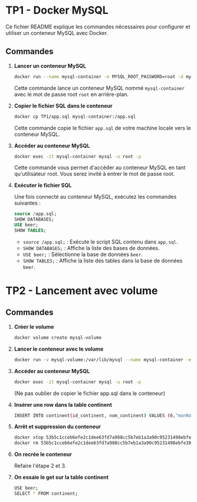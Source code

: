 # TP1 - Docker MySQL

Ce fichier README explique les commandes nécessaires pour configurer et utiliser un conteneur MySQL avec Docker.

## Commandes

1. **Lancer un conteneur MySQL**

    ```sh
    docker run --name mysql-container -e MYSQL_ROOT_PASSWORD=root -d mysql:8
    ```

    Cette commande lance un conteneur MySQL nommé `mysql-container` avec le mot de passe root `root` en arrière-plan.

2. **Copier le fichier SQL dans le conteneur**

    ```sh
    docker cp TP1/app.sql mysql-container:/app.sql
    ```

    Cette commande copie le fichier `app.sql` de votre machine locale vers le conteneur MySQL.

3. **Accéder au conteneur MySQL**

    ```sh
    docker exec -it mysql-container mysql -u root -p
    ```

    Cette commande vous permet d'accéder au conteneur MySQL en tant qu'utilisateur root. Vous serez invité à entrer le mot de passe root.

4. **Exécuter le fichier SQL**

    Une fois connecté au conteneur MySQL, exécutez les commandes suivantes :

    ```sql
    source /app.sql;
    SHOW DATABASES;
    USE beer;
    SHOW TABLES;
    ```

    - `source /app.sql;` : Exécute le script SQL contenu dans `app.sql`.
    - `SHOW DATABASES;` : Affiche la liste des bases de données.
    - `USE beer;` : Sélectionne la base de données `beer`.
    - `SHOW TABLES;` : Affiche la liste des tables dans la base de données `beer`.



# TP2 - Lancement avec volume

## Commandes
1. **Créer le volume**
    ```sh
    docker volume create mysql-volume
    ```

2. **Lancer le conteneur avec le volume**
    ```sh
    docker run -v mysql-volume:/var/lib/mysql --name mysql-container -e MYSQL_ROOT_PASSWORD=root -d mysql:8
    ```

3. **Accéder au conteneur MySQL**
    ```sh
    docker exec -it mysql-container mysql -u root -p
    ```

    (Ne pas oublier de copier le fichier app.sql dans le conteneur)

4. **Insérer une row dans la table continent**
    ```sh
    INSERT INTO continent(id_continent, nom_continent) VALUES (6,"monNouveauContinent");
    ```

5. **Arrêt et suppression du conteneur**
    ```sh
    docker stop 53b5c1cceb6efe2c1dee63fd7a988cc5b7eb1a3a90c95231498ebfe38b03661b
    docker rm 53b5c1cceb6efe2c1dee63fd7a988cc5b7eb1a3a90c95231498ebfe38b03661b
    ```

6. **On recrée le conteneur**

    Refaire l'étape 2 et 3.


7. **On essaie le get sur la table continent**
    ```sh
    USE beer;
    SELECT * FROM continent;
    ```
